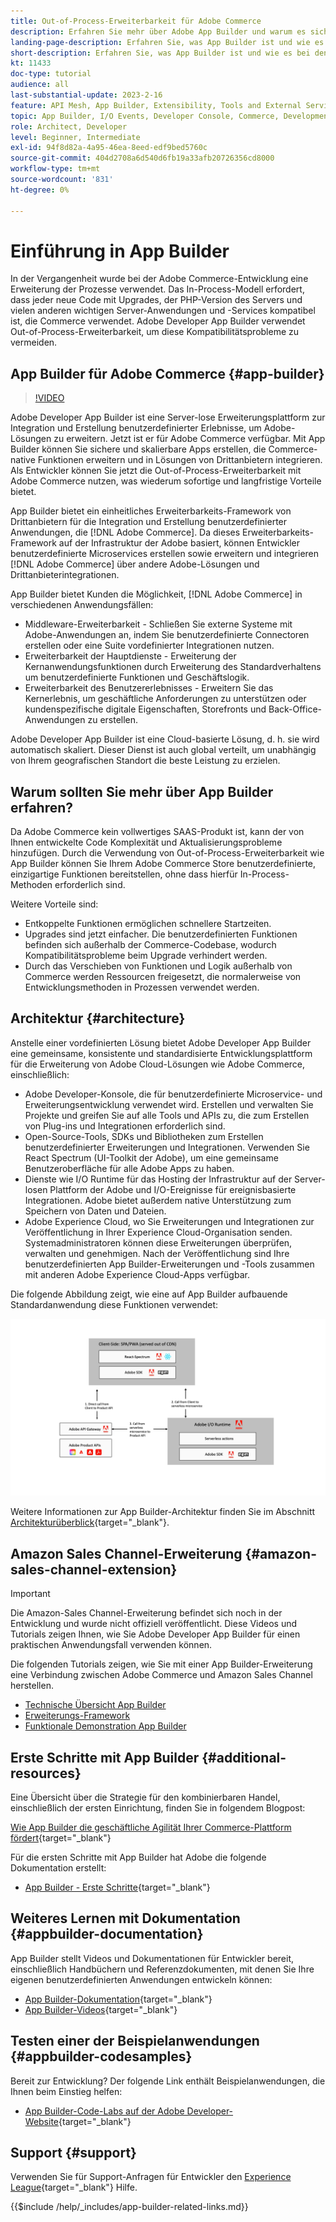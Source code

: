 ```yaml
---
title: Out-of-Process-Erweiterbarkeit für Adobe Commerce
description: Erfahren Sie mehr über Adobe App Builder und warum es sich um einen wichtigen Aspekt der Out-of-Process-Erweiterbarkeit handelt.
landing-page-description: Erfahren Sie, was App Builder ist und wie es bei den Entwicklungsstrategien von Adobe Commerce helfen kann.
short-description: Erfahren Sie, was App Builder ist und wie es bei den Entwicklungsstrategien von Adobe Commerce helfen kann.
kt: 11433
doc-type: tutorial
audience: all
last-substantial-update: 2023-2-16
feature: API Mesh, App Builder, Extensibility, Tools and External Services, Backend Development
topic: App Builder, I/O Events, Developer Console, Commerce, Development, Integrations
role: Architect, Developer
level: Beginner, Intermediate
exl-id: 94f8d82a-4a95-46ea-8eed-edf9bed5760c
source-git-commit: 404d2708a6d540d6fb19a33afb20726356cd8000
workflow-type: tm+mt
source-wordcount: '831'
ht-degree: 0%

---
```


# Einführung in App Builder

In der Vergangenheit wurde bei der Adobe Commerce-Entwicklung eine Erweiterung der Prozesse verwendet. Das In-Process-Modell erfordert, dass jeder neue Code mit Upgrades, der PHP-Version des Servers und vielen anderen wichtigen Server-Anwendungen und -Services kompatibel ist, die Commerce verwendet. Adobe Developer App Builder verwendet Out-of-Process-Erweiterbarkeit, um diese Kompatibilitätsprobleme zu vermeiden.

## App Builder für Adobe Commerce {#app-builder}

>[!VIDEO](https://video.tv.adobe.com/v/3412839?quality=12&learn=on)

Adobe Developer App Builder ist eine Server-lose Erweiterungsplattform zur Integration und Erstellung benutzerdefinierter Erlebnisse, um Adobe-Lösungen zu erweitern. Jetzt ist er für Adobe Commerce verfügbar. Mit App Builder können Sie sichere und skalierbare Apps erstellen, die Commerce-native Funktionen erweitern und in Lösungen von Drittanbietern integrieren. Als Entwickler können Sie jetzt die Out-of-Process-Erweiterbarkeit mit Adobe Commerce nutzen, was wiederum sofortige und langfristige Vorteile bietet.

App Builder bietet ein einheitliches Erweiterbarkeits-Framework von Drittanbietern für die Integration und Erstellung benutzerdefinierter Anwendungen, die [!DNL Adobe Commerce]. Da dieses Erweiterbarkeits-Framework auf der Infrastruktur der Adobe basiert, können Entwickler benutzerdefinierte Microservices erstellen sowie erweitern und integrieren [!DNL Adobe Commerce] über andere Adobe-Lösungen und Drittanbieterintegrationen.

App Builder bietet Kunden die Möglichkeit, [!DNL Adobe Commerce] in verschiedenen Anwendungsfällen:

* Middleware-Erweiterbarkeit - Schließen Sie externe Systeme mit Adobe-Anwendungen an, indem Sie benutzerdefinierte Connectoren erstellen oder eine Suite vordefinierter Integrationen nutzen.
* Erweiterbarkeit der Hauptdienste - Erweiterung der Kernanwendungsfunktionen durch Erweiterung des Standardverhaltens um benutzerdefinierte Funktionen und Geschäftslogik.
* Erweiterbarkeit des Benutzererlebnisses - Erweitern Sie das Kernerlebnis, um geschäftliche Anforderungen zu unterstützen oder kundenspezifische digitale Eigenschaften, Storefronts und Back-Office-Anwendungen zu erstellen.

Adobe Developer App Builder ist eine Cloud-basierte Lösung, d. h. sie wird automatisch skaliert. Dieser Dienst ist auch global verteilt, um unabhängig von Ihrem geografischen Standort die beste Leistung zu erzielen.

## Warum sollten Sie mehr über App Builder erfahren?

Da Adobe Commerce kein vollwertiges SAAS-Produkt ist, kann der von Ihnen entwickelte Code Komplexität und Aktualisierungsprobleme hinzufügen. Durch die Verwendung von Out-of-Process-Erweiterbarkeit wie App Builder können Sie Ihrem Adobe Commerce Store benutzerdefinierte, einzigartige Funktionen bereitstellen, ohne dass hierfür In-Process-Methoden erforderlich sind.

Weitere Vorteile sind:

* Entkoppelte Funktionen ermöglichen schnellere Startzeiten.
* Upgrades sind jetzt einfacher. Die benutzerdefinierten Funktionen befinden sich außerhalb der Commerce-Codebase, wodurch Kompatibilitätsprobleme beim Upgrade verhindert werden.
* Durch das Verschieben von Funktionen und Logik außerhalb von Commerce werden Ressourcen freigesetzt, die normalerweise von Entwicklungsmethoden in Prozessen verwendet werden.

## Architektur {#architecture}

Anstelle einer vordefinierten Lösung bietet Adobe Developer App Builder eine gemeinsame, konsistente und standardisierte Entwicklungsplattform für die Erweiterung von Adobe Cloud-Lösungen wie Adobe Commerce, einschließlich:

* Adobe Developer-Konsole, die für benutzerdefinierte Microservice- und Erweiterungsentwicklung verwendet wird. Erstellen und verwalten Sie Projekte und greifen Sie auf alle Tools und APIs zu, die zum Erstellen von Plug-ins und Integrationen erforderlich sind.
* Open-Source-Tools, SDKs und Bibliotheken zum Erstellen benutzerdefinierter Erweiterungen und Integrationen. Verwenden Sie React Spectrum (UI-Toolkit der Adobe), um eine gemeinsame Benutzeroberfläche für alle Adobe Apps zu haben.
* Dienste wie I/O Runtime für das Hosting der Infrastruktur auf der Server-losen Plattform der Adobe und I/O-Ereignisse für ereignisbasierte Integrationen. Adobe bietet außerdem native Unterstützung zum Speichern von Daten und Dateien.
* Adobe Experience Cloud, wo Sie Erweiterungen und Integrationen zur Veröffentlichung in Ihrer Experience Cloud-Organisation senden. Systemadministratoren können diese Erweiterungen überprüfen, verwalten und genehmigen. Nach der Veröffentlichung sind Ihre benutzerdefinierten App Builder-Erweiterungen und -Tools zusammen mit anderen Adobe Experience Cloud-Apps verfügbar.

Die folgende Abbildung zeigt, wie eine auf App Builder aufbauende Standardanwendung diese Funktionen verwendet:

![Architektur](/help/assets/app-builder/app-builder-architecture.jpeg)

Weitere Informationen zur App Builder-Architektur finden Sie im Abschnitt [Architekturüberblick](https://developer.adobe.com/app-builder/docs/guides/){target="_blank"}.

## Amazon Sales Channel-Erweiterung {#amazon-sales-channel-extension}

>[!IMPORTANT]
>
>Die Amazon-Sales Channel-Erweiterung befindet sich noch in der Entwicklung und wurde nicht offiziell veröffentlicht.  Diese Videos und Tutorials zeigen Ihnen, wie Sie Adobe Developer App Builder für einen praktischen Anwendungsfall verwenden können.

Die folgenden Tutorials zeigen, wie Sie mit einer App Builder-Erweiterung eine Verbindung zwischen Adobe Commerce und Amazon Sales Channel herstellen.

* [Technische Übersicht App Builder](../app-builder/app-builder-technical-overview.md)
* [Erweiterungs-Framework](../app-builder/extensibility-framework-commerce-eventing.md)
* [Funktionale Demonstration App Builder](../app-builder/app-builder-functional-demonstration.md)

## Erste Schritte mit App Builder {#additional-resources}

Eine Übersicht über die Strategie für den kombinierbaren Handel, einschließlich der ersten Einrichtung, finden Sie in folgendem Blogpost:

[Wie App Builder die geschäftliche Agilität Ihrer Commerce-Plattform fördert](https://business.adobe.com/blog/how-to/how-app-builder-helps-you-implement-a-composable-commerce-strategy){target="_blank"}

Für die ersten Schritte mit App Builder hat Adobe die folgende Dokumentation erstellt:

* [App Builder - Erste Schritte](https://developer.adobe.com/app-builder/docs/getting_started/){target="_blank"}

## Weiteres Lernen mit Dokumentation {#appbuilder-documentation}

App Builder stellt Videos und Dokumentationen für Entwickler bereit, einschließlich Handbüchern und Referenzdokumenten, mit denen Sie Ihre eigenen benutzerdefinierten Anwendungen entwickeln können:

* [App Builder-Dokumentation](https://developer.adobe.com/app-builder/docs/overview/){target="_blank"}
* [App Builder-Videos](https://www.youtube.com/playlist?list=PLcVEYUqU7VRfDij-Jbjyw8S8EzW073F_o){target="_blank"}

## Testen einer der Beispielanwendungen {#appbuilder-codesamples}

Bereit zur Entwicklung? Der folgende Link enthält Beispielanwendungen, die Ihnen beim Einstieg helfen:

* [App Builder-Code-Labs auf der Adobe Developer-Website](https://developer.adobe.com/app-builder/docs/resources/){target="_blank"}

## Support {#support}

Verwenden Sie für Support-Anfragen für Entwickler den [Experience League](https://experienceleaguecommunities.adobe.com/t5/app-builder/ct-p/project-firefly){target="_blank"} Hilfe.

{{$include /help/_includes/app-builder-related-links.md}}
